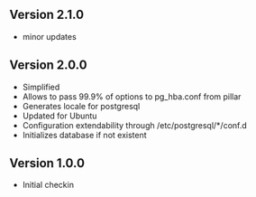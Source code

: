 ## Version 2.1.0
* minor updates

## Version 2.0.0
* Simplified
* Allows to pass 99.9% of options to pg_hba.conf from pillar
* Generates locale for postgresql
* Updated for Ubuntu
* Configuration extendability through /etc/postgresql/*/conf.d
* Initializes database if not existent

## Version 1.0.0
* Initial checkin

